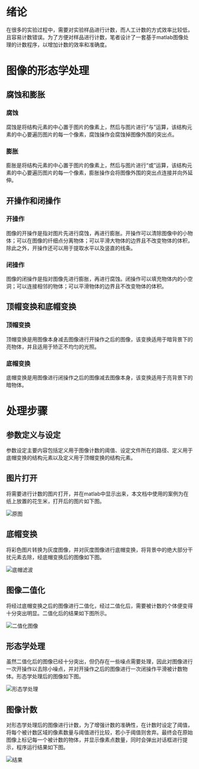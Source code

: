 # 绪论

在很多的实验过程中，需要对实验样品进行计数，而人工计数的方式效率比较低，且容易计数错误。为了方便对样品进行计数，笔者设计了一套基于matlab图像处理的计数程序，以增加计数的效率和准确度。

# 图像的形态学处理

## 腐蚀和膨胀

### 腐蚀

腐蚀是将结构元素的中心置于图片的像素上，然后与图片进行“与”运算，该结构元素的中心要遍历图片的每一个像素，腐蚀操作会腐蚀掉图像外围的突出点。

### 膨胀

膨胀是将结构元素的中心置于图片的像素上，然后与图片进行“或”运算，该结构元素的中心要遍历图片的每一个像素，膨胀操作会将图像外围的突出点连接并向外延伸。

## 开操作和闭操作

### 开操作

图像的开操作是指对图片先进行腐蚀，再进行膨胀。开操作可以清除图像中的小物体；可以在图像的纤细点分离物体；可以平滑大物体的边界且不改变物体的体积，除此之外，开操作还可以用于提取水平以及竖直的线条。

### 闭操作

图像的闭操作是指对图像先进行膨胀，再进行腐蚀。闭操作可以填充物体内的小空洞；可以连接相邻的物体；可以平滑物体的边界且不改变物体的体积。

## 顶帽变换和底帽变换

### 顶帽变换

顶帽变换是用图像本身减去图像进行开操作之后的图像，该变换适用于暗背景下的亮物体，并且适用于矫正不均匀的光照。

### 底帽变换

底帽变换是用图像进行闭操作之后的图像减去图像本身，该变换适用于亮背景下的暗物体。

# 处理步骤

## 参数定义与设定

参数设定主要内容包括定义用于图像计数的阈值、设定文件所在的路径、定义用于底帽变换的结构元素以及定义用于顶帽变换的结构元素。

## 图片打开

将需要进行计数的图片打开，并在matlab中显示出来，本文档中使用的案例为在纸上放置的花生米，打开后的图片如下图。

![原图](.\原图.png)

## 底帽变换

将彩色图片转换为灰度图像，并对灰度图像进行底帽变换，将背景中的绝大部分干扰元素去除，经底帽变换后的图像如下图。

![底帽滤波](.\底帽滤波.png)

## 图像二值化

将经过底帽变换之后的图像进行二值化，经过二值化后，需要被计数的个体便变得十分突出明显。二值化后的结果如下图所示。

![二值化图像](.二值化图像.png)

## 形态学处理

虽然二值化后的图像已经十分突出，但仍存在一些噪点需要处理，因此对图像进行一次开操作以去除小噪点，并对开操作之后的图像进行一次闭操作平滑被计数物体。形态学处理后的图像如下图。

![形态学处理](.\形态学处理.png)

## 图像计数

对形态学处理后的图像进行计数，为了增强计数的准确性，在计数时设定了阈值，将每个被计数区域的像素数量与阈值进行比较，若小于阈值则舍弃。最终会在原始图像上标记每一个被计数的物体，并显示像素点数量，同时会弹出对话框进行提示，程序运行结果如下图。

![结果](.\结果.png)